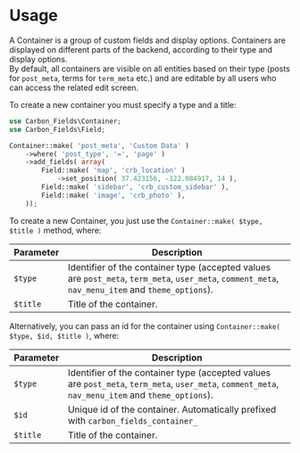 # Usage

A Container is a group of custom fields and display options. Containers are displayed on different parts of the backend, according to their type and display options.  
By default, all containers are visible on all entities based on their type (posts for `post_meta`, terms for `term_meta` etc.) and are editable by all users who can access the related edit screen.

To create a new container you must specify a type and a title:

```php
use Carbon_Fields\Container;
use Carbon_Fields\Field;

Container::make( 'post_meta', 'Custom Data' )
    ->where( 'post_type', '=', 'page' )
    ->add_fields( array(
        Field::make( 'map', 'crb_location' )
            ->set_position( 37.423156, -122.084917, 14 ),
        Field::make( 'sidebar', 'crb_custom_sidebar' ),
        Field::make( 'image', 'crb_photo' ),
    ));
```

To create a new Container, you just use the `Container::make( $type, $title )` method, where:

| Parameter | Description                                                                                                                                              |
| --------- | -------------------------------------------------------------------------------------------------------------------------------------------------------- |
| `$type`   | Identifier of the container type (accepted values are `post_meta`, `term_meta`, `user_meta`, `comment_meta`, `nav_menu_item` and `theme_options`). |
| `$title`  | Title of the container.                                                                                                                                  |

Alternatively, you can pass an id for the container using `Container::make( $type, $id, $title )`, where:

| Parameter | Description                                                                                                                                              |
| --------- | -------------------------------------------------------------------------------------------------------------------------------------------------------- |
| `$type`   | Identifier of the container type (accepted values are `post_meta`, `term_meta`, `user_meta`, `comment_meta`, `nav_menu_item` and `theme_options`). |
| `$id`     | Unique id of the container. Automatically prefixed with `carbon_fields_container_`                                                     |
| `$title`  | Title of the container.                                                                                                                                  |

